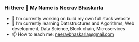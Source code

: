 ### Hi there 👋 My Name is Neerav Bhaskarla 

<!--
**neeravbhaskarla/neeravbhaskarla** is a ✨ _special_ ✨ repository because its `README.md` (this file) appears on your GitHub profile.
-->
- 🔭 I’m currently working on build my own full stack website
- 🌱 I’m currently learning Datastructures and Algorithms, Web development, Data Science, Block chain, Microservices
- 📫 How to reach me: neeravbhaskarla@gmail.com
